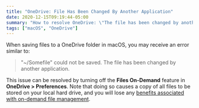 ```yaml
---
title: "OneDrive: File Has Been Changed By Another Application"
date: 2020-12-15T09:19:44-05:00
summary: "How to resolve OneDrive: \"The file has been changed by another application\" errors in macOS."
tags: ["macOS", "OneDrive"]
---
```


When saving files to a OneDrive folder in macOS, you may receive an error similar to:

> "~/Somefile" could not be saved. The file has been changed by another application.

This issue can be resolved by turning off the **Files On-Demand** feature in **OneDrive > Preferences**. Note that doing so causes a copy of all files to be stored on your local hard drive, and you will lose any [benefits associated with on-demand file management](https://support.microsoft.com/en-us/office/save-disk-space-with-onedrive-files-on-demand-for-mac-529f6d53-e572-4922-a585-e7a318c135f0?ui=en-us&rs=en-us&ad=us).

